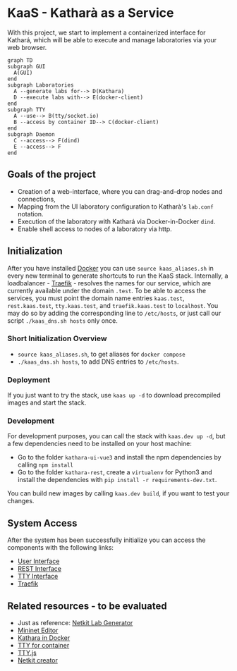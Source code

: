# KaaS - Katharà as a Service

With this project, we start to implement a containerized interface for Kathará, which will be able to execute and manage laboratories via your web browser.

```mermaid
graph TD
subgraph GUI
  A(GUI)
end
subgraph Laboratories
  A --generate labs for--> D(Kathara)
  D --execute labs with--> E(docker-client)
end
subgraph TTY
  A --use--> B(tty/socket.io)
  B --access by container ID--> C(docker-client)
end
subgraph Daemon
  C --access--> F(dind)
  E --access--> F
end
```

## Goals of the project
- Creation of a web-interface, where you can drag-and-drop nodes and connections,
- Mapping from the UI laboratory configuration to Katharà's `lab.conf` notation.
- Execution of the laboratory with Kathará via Docker-in-Docker `dind`.
- Enable shell access to nodes of a laboratory via http.

## Initialization

After you have installed [Docker](https://www.docker.com/) you can use `source kaas_aliases.sh` in every new terminal to generate shortcuts to run the KaaS stack.
Internally, a loadbalancer - [Traefik](https://traefik.io/traefik/) - resolves the names for our service, which are currently available under the domain `.test`.
To be able to access the services, you must point the domain name entries `kaas.test`, `rest.kaas.test`, `tty.kaas.test`, and `traefik.kaas.test` to `localhost`.
You may do so by adding the corresponding line to `/etc/hosts`, or just call our script `./kaas_dns.sh hosts` only once.

### Short Initialization Overview
- `source kaas_aliases.sh`, to get aliases for `docker compose`
- `./kaas_dns.sh hosts`, to add DNS entries to `/etc/hosts`.

### Deployment

If you just want to try the stack, use `kaas up -d` to download precompiled images and start the stack. 

### Development

For development purposes, you can call the stack with `kaas.dev up -d`, but a few dependencies need to be installed on your host machine:
- Go to the folder `kathara-ui-vue3` and install the npm dependencies by calling `npm install`
- Go to the folder `kathara-rest`, create a `virtualenv` for Python3 and install the dependencies with `pip install -r requirements-dev.txt`.

You can build new images by calling `kaas.dev build`, if you want to test your changes.

## System Access
After the system has been successfully initialize you can access the components with the following links:

- [User Interface](http://kaas.test)
- [REST Interface](http://rest.kaas.test/docs)
- [TTY Interface](http://tty.kaas.test)
- [Traefik](http://traefik.kaas.test)



## Related resources - to be evaluated
- Just as reference: [Netkit Lab Generator](https://github.com/KatharaFramework/Netkit-Lab-Generator)
- [Mininet Editor](https://github.com/Thomaash/me)
- [Kathara in Docker](https://github.com/KatharaFramework/Kathara/issues/167)
- [TTY for container](https://github.com/wrfly/container-web-tty)
- [TTY.js](https://github.com/chjj/tty.js)
- [Netkit creator](https://github.com/agp8x/netkit-creator)
